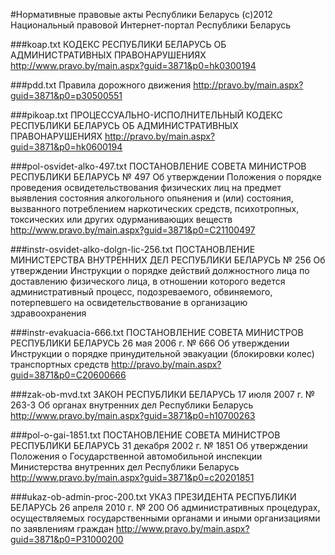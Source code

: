 #Нормативные правовые акты Республики Беларусь
(с)2012 Национальный правовой Интернет-портал Республики Беларусь

###koap.txt
КОДЕКС РЕСПУБЛИКИ БЕЛАРУСЬ ОБ АДМИНИСТРАТИВНЫХ ПРАВОНАРУШЕНИЯХ
<http://www.pravo.by/main.aspx?guid=3871&p0=hk0300194>

###pdd.txt
Правила дорожного движения
<http://pravo.by/main.aspx?guid=3871&p0=p30500551>

###pikoap.txt
ПРОЦЕССУАЛЬНО-ИСПОЛНИТЕЛЬНЫЙ КОДЕКС РЕСПУБЛИКИ БЕЛАРУСЬ ОБ АДМИНИСТРАТИВНЫХ ПРАВОНАРУШЕНИЯХ
<http://pravo.by/main.aspx?guid=3871&p0=hk0600194>

###pol-osvidet-alko-497.txt
ПОСТАНОВЛЕНИЕ СОВЕТА МИНИСТРОВ РЕСПУБЛИКИ БЕЛАРУСЬ № 497
Об утверждении Положения о порядке проведения освидетельствования физических лиц на предмет 
выявления состояния алкогольного опьянения и (или) состояния, вызванного потреблением наркотических средств, 
психотропных, токсических или других одурманивающих веществ
<http://www.pravo.by/main.aspx?guid=3871&p0=C21100497>

###instr-osvidet-alko-dolgn-lic-256.txt
ПОСТАНОВЛЕНИЕ МИНИСТЕРСТВА ВНУТРЕННИХ ДЕЛ РЕСПУБЛИКИ БЕЛАРУСЬ № 256
Об утверждении Инструкции о порядке действий должностного лица по доставлению физического лица, 
в отношении которого ведется административный процесс, подозреваемого, обвиняемого, 
потерпевшего на освидетельствование в организацию здравоохранения

###instr-evakuacia-666.txt
ПОСТАНОВЛЕНИЕ СОВЕТА МИНИСТРОВ РЕСПУБЛИКИ БЕЛАРУСЬ 26 мая 2006 г. № 666
Об утверждении Инструкции о порядке принудительной эвакуации (блокировки колес) транспортных средств
<http://pravo.by/main.aspx?guid=3871&p0=C20600666>

###zak-ob-mvd.txt
ЗАКОН РЕСПУБЛИКИ БЕЛАРУСЬ 17 июля 2007 г. № 263-З
Об органах внутренних дел Республики Беларусь
<http://www.pravo.by/main.aspx?guid=3871&p0=h10700263>

###pol-o-gai-1851.txt
ПОСТАНОВЛЕНИЕ СОВЕТА МИНИСТРОВ РЕСПУБЛИКИ БЕЛАРУСЬ 31 декабря 2002 г. № 1851
Об утверждении Положения о Государственной автомобильной инспекции Министерства внутренних дел Республики Беларусь
<http://www.pravo.by/main.aspx?guid=3871&p0=c20201851>

###ukaz-ob-admin-proc-200.txt
УКАЗ ПРЕЗИДЕНТА РЕСПУБЛИКИ БЕЛАРУСЬ 26 апреля 2010 г. № 200
Об административных процедурах, осуществляемых государственными органами и иными организациями по заявлениям граждан
<http://www.pravo.by/main.aspx?guid=3871&p0=P31000200>

